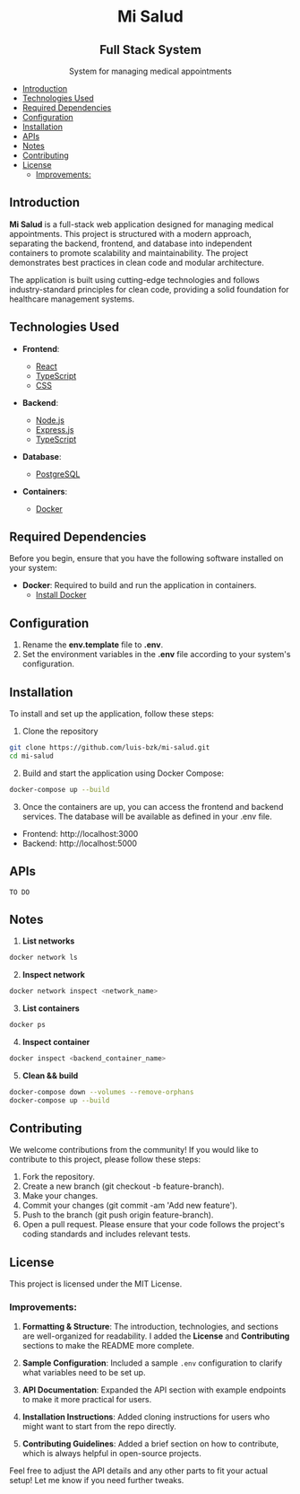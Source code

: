 <h1 align="center"><b>Mi Salud</b></h1>
<h2 align="center"><b>Full Stack System</b></h2>

<p align="center">System for managing medical appointments</p>

- [Introduction](#introduction)
- [Technologies Used](#technologies-used)
- [Required Dependencies](#required-dependencies)
- [Configuration](#configuration)
- [Installation](#installation)
- [APIs](#apis)
- [Notes](#notes)
- [Contributing](#contributing)
- [License](#license)
  - [Improvements:](#improvements)

## Introduction

**Mi Salud** is a full-stack web application designed for managing medical appointments. This project is structured with a modern approach, separating the backend, frontend, and database into independent containers to promote scalability and maintainability. The project demonstrates best practices in clean code and modular architecture.

The application is built using cutting-edge technologies and follows industry-standard principles for clean code, providing a solid foundation for healthcare management systems.

## Technologies Used

- **Frontend**:
  - [React](https://reactjs.org/)
  - [TypeScript](https://www.typescriptlang.org/)
  - [CSS](https://www.w3.org/Style/CSS/)
  
- **Backend**:
  - [Node.js](https://nodejs.org/)
  - [Express.js](https://expressjs.com/)
  - [TypeScript](https://www.typescriptlang.org/)
  
- **Database**:
  - [PostgreSQL](https://www.postgresql.org/)
  
- **Containers**:
  - [Docker](https://www.docker.com/)

## Required Dependencies

Before you begin, ensure that you have the following software installed on your system:

- **Docker**: Required to build and run the application in containers.
  - [Install Docker](https://docs.docker.com/get-docker/)

## Configuration

1. Rename the **env.template** file to **.env**.
2. Set the environment variables in the **.env** file according to your system's configuration. 

## Installation
To install and set up the application, follow these steps:

1. Clone the repository
```bash
git clone https://github.com/luis-bzk/mi-salud.git
cd mi-salud
```

2. Build and start the application using Docker Compose:
```bash copy
docker-compose up --build
```

3. Once the containers are up, you can access the frontend and backend services. The database will be available as defined in your .env file.

- Frontend: http://localhost:3000
- Backend: http://localhost:5000

## APIs

``TO DO``

## Notes

1. __List networks__
```bash
docker network ls
```

2. __Inspect network__
```bash
docker network inspect <network_name>
```

3. __List containers__
```bash
docker ps
```

4. __Inspect container__
```bash
docker inspect <backend_container_name>
```

5. __Clean && build__
```bash
docker-compose down --volumes --remove-orphans
docker-compose up --build
```

## Contributing

We welcome contributions from the community! If you would like to contribute to this project, please follow these steps:

1. Fork the repository.
2. Create a new branch (git checkout -b feature-branch).
3. Make your changes.
4. Commit your changes (git commit -am 'Add new feature').
5. Push to the branch (git push origin feature-branch).
6. Open a pull request.
Please ensure that your code follows the project's coding standards and includes relevant tests.


## License

This project is licensed under the MIT License.


### Improvements:
1. **Formatting & Structure**: The introduction, technologies, and sections are well-organized for readability. I added the **License** and **Contributing** sections to make the README more complete.
   
2. **Sample Configuration**: Included a sample `.env` configuration to clarify what variables need to be set up.

3. **API Documentation**: Expanded the API section with example endpoints to make it more practical for users.

4. **Installation Instructions**: Added cloning instructions for users who might want to start from the repo directly.

5. **Contributing Guidelines**: Added a brief section on how to contribute, which is always helpful in open-source projects.

Feel free to adjust the API details and any other parts to fit your actual setup! Let me know if you need further tweaks.
